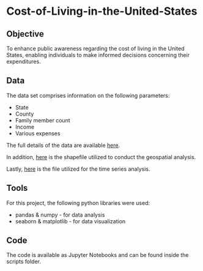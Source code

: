 # Cost-of-Living-in-the-United-States
## Objective 
To enhance public awareness regarding the cost of living in the United States, enabling individuals to make informed decisions concerning their expenditures.
## Data
The data set comprises information on the following parameters:
- State
- County
- Family member count
- Income
- Various expenses

The full details of the data are available [here](https://www.kaggle.com/datasets/asaniczka/us-cost-of-living-dataset-3171-counties/data).

In addition, [here](https://coach-courses-us.s3.amazonaws.com/public/courses/data-immersion/A6/6.3/us-states.json) is the shapefile utilized to conduct the geospatial analysis.

Lastly, [here](https://fred.stlouisfed.org/series/USACPALTT01CTGYM) is the file utilized for the time series analysis.
## Tools
For this project, the following python libraries were used:
- pandas & numpy - for data analysis
- seaborn & matplotlib - for data visualization 
## Code
The code is available as Jupyter Notebooks and can be found inside the scripts folder.

